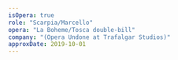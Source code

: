 ```yaml
---
isOpera: true
role: "Scarpia/Marcello"
opera: "La Boheme/Tosca double-bill"
company: "(Opera Undone at Trafalgar Studios)"
approxDate: 2019-10-01
---
```

